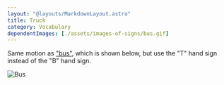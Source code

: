 ```yaml
---
layout: "@layouts/MarkdownLayout.astro"
title: Truck
category: Vocabulary
dependentImages: [./assets/images-of-signs/bus.gif]
---
```


Same motion as ["bus"](../bus), which is shown below,
but use the "T" hand sign instead of the "B" hand sign.

![Bus](@signs/bus.gif)
